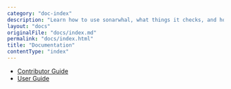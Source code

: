 ```yaml
---
category: "doc-index"
description: "Learn how to use sonarwhal, what things it checks, and how you can create your own rules"
layout: "docs"
originalFile: "docs/index.md"
permalink: "docs/index.html"
title: "Documentation"
contentType: "index"
---
```


* [Contributor Guide](contributor-guide/)
* [User Guide](user-guide/)
